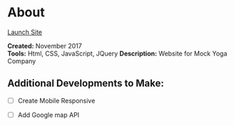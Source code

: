 # About
[Launch Site](https://m-brett.github.io/Websites/Yoga_site/index.html)

**Created:** November 2017</br>
**Tools:** Html, CSS, JavaScript, JQuery
**Description:** Website for Mock Yoga Company


## Additional Developments to Make:

- [ ] Create Mobile Responsive
- [ ] Add Google map API


